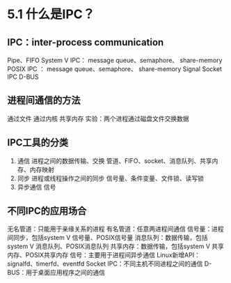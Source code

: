 # 5.1 什么是IPC？
##  IPC：inter-process communication
Pipe、FIFO
System V IPC： message queue、semaphore、 share-memory
POSIX IPC ： message queue、semaphore、 share-memory
Signal
Socket IPC
D-BUS

## 进程间通信的方法
通过文件
通过内核
共享内存
实验：两个进程通过磁盘文件交换数据

## IPC工具的分类
1.  通信
进程之间的数据传输、交换
管道、FIFO、socket、消息队列、共享内存、内存映射
2. 同步
进程或线程操作之间的同步
信号量、条件变量、文件锁、读写锁
3. 异步通信
信号

## 不同IPC的应用场合
无名管道：只能用于亲缘关系的进程
有名管道：任意两进程间通信
信号量：进程间同步，包括system V 信号量、POSIX信号量
消息队列：数据传输，包括system V 消息队列、POSIX消息队列
共享内存：数据传输，包括system V 共享内存、POSIX共享内存
信号：主要用于进程间异步通信
Linux新增API：signalfd、timerfd、eventfd
Socket IPC：不同主机不同进程之间的通信
D-BUS：用于桌面应用程序之间的通信